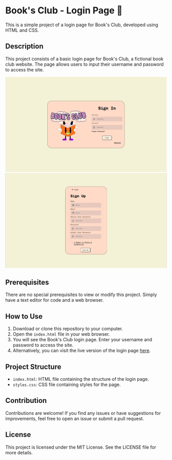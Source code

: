 # Book's Club - Login Page 📖

This is a simple project of a login page for Book's Club, developed using HTML and CSS.

## Description

This project consists of a basic login page for Book's Club, a fictional book club website. The page allows users to input their username and password to access the site.


![Exemplo de imagem](https://github.com/yellowcatx/booksClub/blob/b2adc2175fb6a2ab3dabbcb416d93cf74baab620/Book's%20Club%20site.png)
![Exemplo de imagem](https://github.com/yellowcatx/booksClub/blob/615201de59079a91c46731f1b950b650a029d016/Book's%20Club%20.png)


## Prerequisites

There are no special prerequisites to view or modify this project. Simply have a text editor for code and a web browser.

## How to Use

1. Download or clone this repository to your computer.
2. Open the `index.html` file in your web browser.
3. You will see the Book's Club login page. Enter your username and password to access the site.
4. Alternatively, you can visit the live version of the login page [here](https://yellowcatx.github.io/booksClub/).


## Project Structure

- `index.html`: HTML file containing the structure of the login page.
- `styles.css`: CSS file containing styles for the page.

## Contribution

Contributions are welcome! If you find any issues or have suggestions for improvements, feel free to open an issue or submit a pull request.

## License

This project is licensed under the MIT License. See the LICENSE file for more details.


